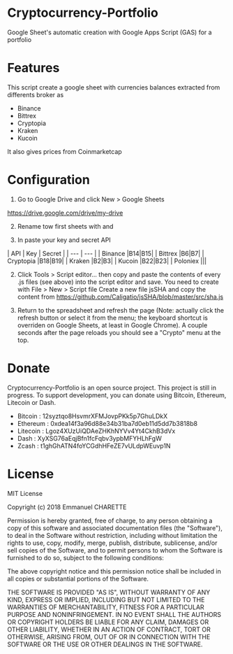 # Cryptocurrency-Portfolio
Google Sheet's automatic creation with Google Apps Script (GAS) for a portfolio

Features
========
This script create a google sheet with currencies balances extracted from differents broker as

* Binance
* Bittrex
* Cryptopia
* Kraken
* Kucoin

It also gives prices from Coinmarketcap

Configuration
============
1. Go to Google Drive and click New > Google Sheets

  https://drive.google.com/drive/my-drive

2. Rename tow first sheets with <Market> and <Config>

3. In <Config> paste your key and secret API

  | API        | Key | Secret |
  | --- | --- |
  | Binance    |B14|B15|
  | Bittrex    |B6|B7|
  | Cryptopia  |B18|B19|
  | Kraken     |B2|B3|
  | Kucoin     |B22|B23|
  | Poloniex   |||
  
2. Click Tools > Script editor... then copy and paste the contents of every .js files (see above) into the script editor and save.
You need to create with File > New > Script file
Create a new file jsSHA and copy the content from
https://github.com/Caligatio/jsSHA/blob/master/src/sha.js

3. Return to the spreadsheet and refresh the page (Note: actually click the refresh button or select it from the menu; the keyboard shortcut is overriden on Google Sheets, at least in Google Chrome). A couple seconds after the page reloads you should see a "Crypto" menu at the top.

Donate
======
Cryptocurrency-Portfolio is an open source project. This project is still in progress. To support development, you can donate using Bitcoin, Ethereum, Litecoin or Dash.

* Bitcoin : 12syztqo8HsvmrXFMJovpPKk5p7GhuLDkX
* Ethereum : 0xdea14f3a96d88e34b31ba7d0eb11d5dd7b3818b8
* Litecoin : Lgoz4XUzUiQDAeZHKhNYVv4Yt4CkhB3dVx
* Dash : XyXSG76aEqjBfn1fcFqbv3ypbMFYHLhFgW
* Zcash : t1ghGhATN4foYCGdhHFeZE7vULdpWEuvp1N

License
=======

MIT License

Copyright (c) 2018 Emmanuel CHARETTE

Permission is hereby granted, free of charge, to any person obtaining a copy
of this software and associated documentation files (the "Software"), to deal
in the Software without restriction, including without limitation the rights
to use, copy, modify, merge, publish, distribute, sublicense, and/or sell
copies of the Software, and to permit persons to whom the Software is
furnished to do so, subject to the following conditions:

The above copyright notice and this permission notice shall be included in all
copies or substantial portions of the Software.

THE SOFTWARE IS PROVIDED "AS IS", WITHOUT WARRANTY OF ANY KIND, EXPRESS OR
IMPLIED, INCLUDING BUT NOT LIMITED TO THE WARRANTIES OF MERCHANTABILITY,
FITNESS FOR A PARTICULAR PURPOSE AND NONINFRINGEMENT. IN NO EVENT SHALL THE
AUTHORS OR COPYRIGHT HOLDERS BE LIABLE FOR ANY CLAIM, DAMAGES OR OTHER
LIABILITY, WHETHER IN AN ACTION OF CONTRACT, TORT OR OTHERWISE, ARISING FROM,
OUT OF OR IN CONNECTION WITH THE SOFTWARE OR THE USE OR OTHER DEALINGS IN THE
SOFTWARE.
